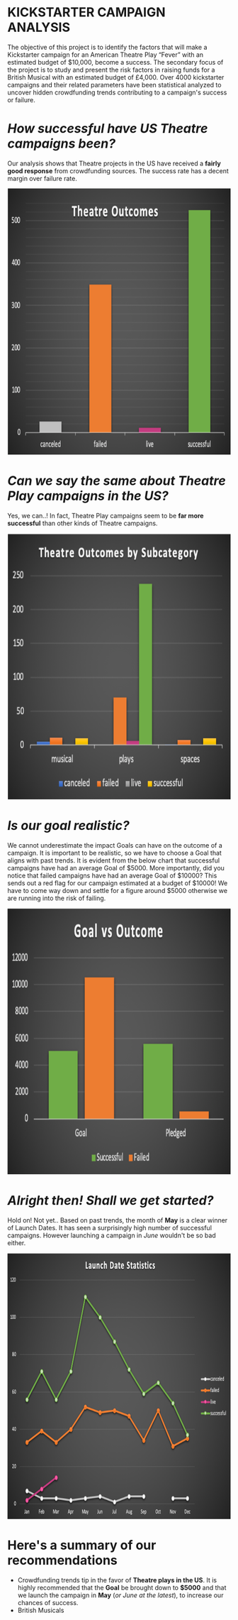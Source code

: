 # KICKSTARTER CAMPAIGN ANALYSIS

The objective of this project is to identify the factors that will make a Kickstarter campaign for an American Theatre Play “Fever” with an estimated budget of $10,000, become a success. The secondary focus of the project is to study and present the risk factors in raising funds for a British Musical with an estimated budget of £4,000. Over 4000 kickstarter campaigns and their related parameters have been statistical analyzed to uncover hidden crowdfunding trends contributing to a campaign's success or failure.

# *How successful have US Theatre campaigns been?*

Our analysis shows that Theatre projects in the US have received a **fairly good response** from crowdfunding sources. The success rate has a decent margin over failure rate.

<p align="center"> <img src="https://github.com/yazhcodes/Kickstarter-Analysis/blob/main/Parent%20Category%20Outcomes.png" width="800" height="600"> </p>

# *Can we say the same about Theatre Play campaigns in the US?*

Yes, we can..! In fact, Theatre Play campaigns seem to be **far more successful** than other kinds of Theatre campaigns.

<p align="center"> <img src="https://github.com/yazhcodes/Kickstarter-Analysis/blob/main/Subcategory%20Outcomes.png" width="800" height="600"> </p>

# *Is our goal realistic?*

We cannot underestimate the impact Goals can have on the outcome of a campaign. It is important to be realistic, so we have to choose a Goal that aligns with past trends. It is evident from the below chart that successful campaigns have had an average Goal of $5000. More importantly, did you notice that failed campaigns have had an average Goal of $10000? This sends out a red flag for our campaign estimated at a budget of $10000! We have to come way down and settle for a figure around $5000 otherwise we are running into the risk of failing.

<p align="center"> <img src="https://github.com/yazhcodes/Kickstarter-Analysis/blob/main/Goal%20vs%20Outcome.png" width="800" height="600"> </p>

# *Alright then! Shall we get started?*

Hold on! Not yet.. Based on past trends, the month of **May** is a clear winner of Launch Dates. It has seen a surprisingly high number of successful campaigns. However launching a campaign in *June* wouldn't be so bad either.

<p align="center"> <img src="https://github.com/yazhcodes/Kickstarter-Analysis/blob/main/Launch%20Date%20Statistics.png" width="800" height="600"> </p>

# Here's a summary of our recommendations

* Crowdfunding trends tip in the favor of **Theatre plays in the US**. It is highly recommended that the **Goal** be brought down to **$5000** and that we launch the campaign in **May** (*or June at the latest*), to increase our chances of success.
* British Musicals
